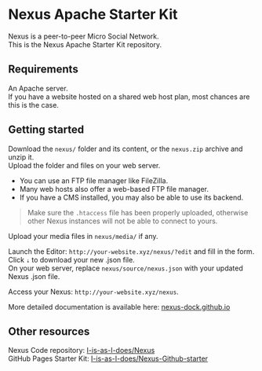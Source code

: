 # Nexus Apache Starter Kit

Nexus is a peer-to-peer Micro Social Network.  
This is the Nexus Apache Starter Kit repository.  

## Requirements

An Apache server.  
If you have a website hosted on a shared web host plan, most chances are this is the case.

## Getting started

Download the `nexus/` folder and its content, or the `nexus.zip` archive and unzip it.  
Upload the folder and files on your web server.  

 - You can use an FTP file manager like FileZilla.  
 - Many web hosts also offer a web-based FTP file manager.  
 - If you have a CMS installed, you may also be able to use its backend.  

> Make sure the `.htaccess` file has been properly uploaded, otherwise other Nexus instances will not be able to connect to yours.

Upload your media files in `nexus/media/` if any.  

Launch the Editor: `http://your-website.xyz/nexus/?edit` and fill in the form.  
Click `⇣` to download your new .json file.  
On your web server, replace `nexus/source/nexus.json` with your updated Nexus .json file.  

Access your Nexus: `http://your-website.xyz/nexus`.
 
More detailed documentation is available here: [nexus-dock.github.io](https://nexus-dock.github.io/)   

## Other resources
   
Nexus Code repository: [I-is-as-I-does/Nexus](https://github.com/I-is-as-I-does/Nexus)  
GitHub Pages Starter Kit: [I-is-as-I-does/Nexus-Github-starter](https://github.com/I-is-as-I-does/Nexus-Github-starter)
